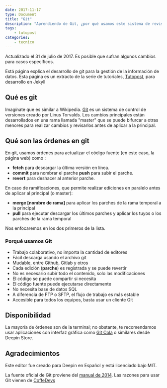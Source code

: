 ```yaml
---
date: 2017-11-17
type: Document
title: "Git"
description: "Aprendiendo de Git, ¿por qué usamos este sistema de revisión?"
tags:
    - tutopost
categories:
    - tecnico
---
```


Actualizado el 31 de julio de 2017. Es posible que sufran algunos cambios para casos específicos.

Está página explica el desarrollo de git para la gestión de la información de datos. Esta página es un extracto de la serie de tutoriales, <a href="/tecnico">Tutopost</a>, para desarrollo en Jekyll

## Qué es git

Imagínate que es similar a Wikipedia. [Git](https://es.wikipedia.org/wiki/Git) es un sistema de control de versiones creado por Linus Torvalds. Los cambios principales están desarrollados en una rama llamada "master" que se puede bifurcar a otras menores para realizar cambios y revisarlos antes de aplicar a la principal.

## Qué son las órdenes en git

En git, usamos órdenes para actualizar el código fuente (en este caso, la página web) como :
* **fetch** para descargar la última versión en línea.
* **commit** para nombrar el parche **push** para subir el parche.
* **revert** para deshacer al anterior parche.

En caso de ramificaciones, que permite realizar ediciones en paralelo antes de aplicar al principal (o master):
* **merge [nombre de rama]** para aplicar los parches de la rama temporal a la principal
* **pull** para ejecutar descargar los últimos parches y aplicar los tuyos o los parches de la rama temporal

Nos enfocaremos en los dos primeros de la lista.

### Porqué usamos Git

* Trabajo colaborativo, no importa la cantidad de editores
* Fácil descarga usando el archivo git
* Mudable, entre Github, Gitlab y otros
* Cada edición (**parche**) es registrada y se puede revertir
* No es necesario subir todo el contenido, solo las modificaciones
* El código se puede compartir si necesita
* El código fuente puede ejecutarse directamente
* No necesita base de datos SQL
* A diferencia de FTP o SFTP, el flujo de trabajo es más estable
* Accesible para todos los equipos, basta usar un cliente Git

## Disponibilidad

La mayoría de órdenes son de la terminal; no obstante, te recomendamos usar aplicaciones con interfaz gráfica como [Git Cola](https://git-cola.github.io/) o similares desde Deepin Store.

## Agradecimientos

Este editor fue creado para Deepin en Español y está licenciado bajo MIT.

La fuente oficial de Git proviene del [manual de 2014](https://git-scm.com/book/es/v2). Las razones para usar Git vienen de [CoffeDevs](https://blog.coffeedevs.com/8-razones-para-usar-git/)
